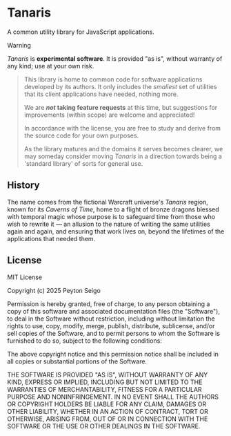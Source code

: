 # Tanaris

A common utility library for JavaScript applications.

> [!WARNING]
>
> _Tanaris_ is **experimental software**. It is provided "as is", without
> warranty of any kind; use at your own risk.

> This library is home to common code for software applications developed by
> its authors. It only includes the _smallest_ set of utilities that its client
> applications have needed, nothing more.
>
> We are **_not_ taking feature requests** at this time, but suggestions for
> improvements (within scope) are welcome and appreciated!
>
> In accordance with the license, you are free to study and derive from the
> source code for your own purposes.
>
> As the library matures and the domains it serves becomes clearer, we may
> someday consider moving _Tanaris_ in a direction towards being a 'standard
> library' of sorts for general use.

## History

The name comes from the fictional Warcraft universe's _Tanaris_ region, known
for its _Caverns of Time_, home to a flight of bronze dragons blessed with
temporal magic whose purpose is to safeguard time from those who wish to
rewrite it — an allusion to the nature of writing the same utilities again and
again, and ensuring that work lives on, beyond the lifetimes of the
applications that needed them.

## License

MIT License

Copyright (c) 2025 Peyton Seigo

Permission is hereby granted, free of charge, to any person obtaining a copy
of this software and associated documentation files (the "Software"), to deal
in the Software without restriction, including without limitation the rights
to use, copy, modify, merge, publish, distribute, sublicense, and/or sell
copies of the Software, and to permit persons to whom the Software is
furnished to do so, subject to the following conditions:

The above copyright notice and this permission notice shall be included in all
copies or substantial portions of the Software.

THE SOFTWARE IS PROVIDED "AS IS", WITHOUT WARRANTY OF ANY KIND, EXPRESS OR
IMPLIED, INCLUDING BUT NOT LIMITED TO THE WARRANTIES OF MERCHANTABILITY,
FITNESS FOR A PARTICULAR PURPOSE AND NONINFRINGEMENT. IN NO EVENT SHALL THE
AUTHORS OR COPYRIGHT HOLDERS BE LIABLE FOR ANY CLAIM, DAMAGES OR OTHER
LIABILITY, WHETHER IN AN ACTION OF CONTRACT, TORT OR OTHERWISE, ARISING FROM,
OUT OF OR IN CONNECTION WITH THE SOFTWARE OR THE USE OR OTHER DEALINGS IN THE
SOFTWARE.
